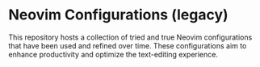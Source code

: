 # Neovim Configurations (legacy)

This repository hosts a collection of tried and true Neovim configurations that have been used and refined over time. These configurations aim to enhance productivity and optimize the text-editing experience.

